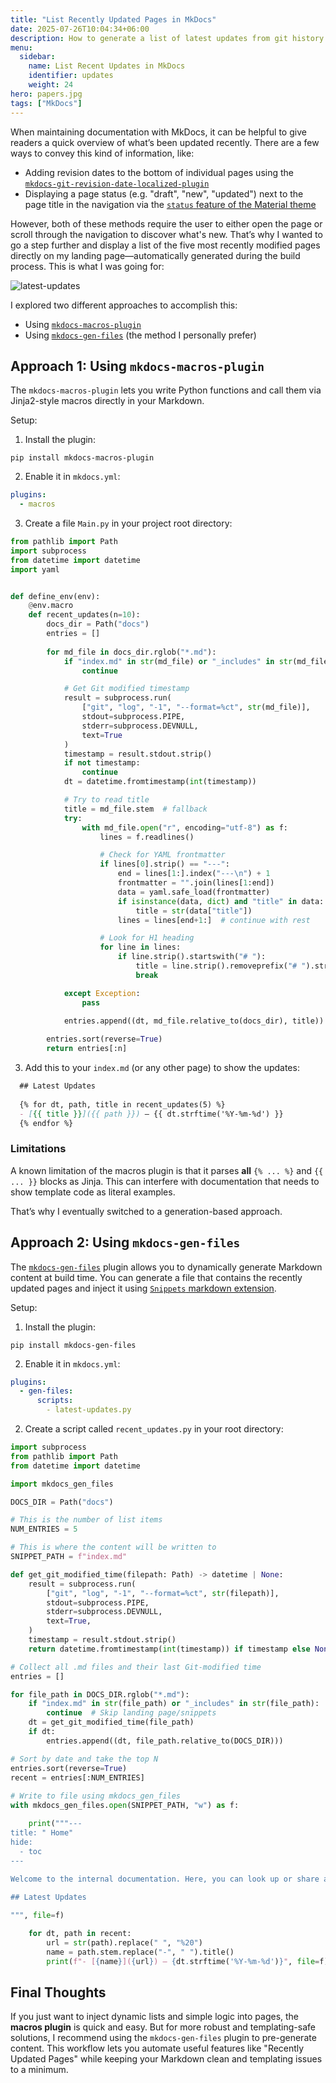```yaml
---
title: "List Recently Updated Pages in MkDocs"
date: 2025-07-26T10:04:34+06:00
description: How to generate a list of latest updates from git history
menu:
  sidebar:
    name: List Recent Updates in MkDocs
    identifier: updates
    weight: 24
hero: papers.jpg
tags: ["MkDocs"]
---
```


When maintaining documentation with MkDocs, it can be helpful to give readers a quick overview of what’s been updated recently. There are a few ways to convey this kind of information, like:
- Adding revision dates to the bottom of individual pages using the [`mkdocs-git-revision-date-localized-plugin`](https://timvink.github.io/mkdocs-git-revision-date-localized-plugin/)
- Displaying a page status (e.g. "draft", "new", "updated") next to the page title in the navigation via the [`status` feature of the Material theme](https://squidfunk.github.io/mkdocs-material/reference/#setting-the-page-status)

However, both of these methods require the user to either open the page or scroll through the navigation to discover what's new.
That’s why I wanted to go a step further and display a list of the five most recently modified pages directly on my landing page—automatically generated during the build process. This is what I was going for:

![latest-updates](latest-updates.png)

I explored two different approaches to accomplish this:
- Using [`mkdocs-macros-plugin`](https://mkdocs-macros-plugin.readthedocs.io/en/latest/)
- Using [`mkdocs-gen-files`](https://oprypin.github.io/mkdocs-gen-files/) (the method I personally prefer)

## Approach 1: Using `mkdocs-macros-plugin`

The `mkdocs-macros-plugin` lets you write Python functions and call them via Jinja2-style macros directly in your Markdown. 

Setup:
1. Install the plugin:
```
pip install mkdocs-macros-plugin
```
2. Enable it in `mkdocs.yml`:
```yaml
plugins:  
  - macros
```
3. Create a file `Main.py` in your project root directory:
```python
from pathlib import Path
import subprocess
from datetime import datetime
import yaml


def define_env(env):
    @env.macro
    def recent_updates(n=10):
        docs_dir = Path("docs")
        entries = []
  
        for md_file in docs_dir.rglob("*.md"):
            if "index.md" in str(md_file) or "_includes" in str(md_file):
                continue

            # Get Git modified timestamp
            result = subprocess.run(
                ["git", "log", "-1", "--format=%ct", str(md_file)],
                stdout=subprocess.PIPE,
                stderr=subprocess.DEVNULL,
                text=True
            )
            timestamp = result.stdout.strip()
            if not timestamp:
                continue
            dt = datetime.fromtimestamp(int(timestamp))

            # Try to read title
            title = md_file.stem  # fallback
            try:
                with md_file.open("r", encoding="utf-8") as f:
                    lines = f.readlines()

                    # Check for YAML frontmatter
                    if lines[0].strip() == "---":
                        end = lines[1:].index("---\n") + 1
                        frontmatter = "".join(lines[1:end])
                        data = yaml.safe_load(frontmatter)
                        if isinstance(data, dict) and "title" in data:
                            title = str(data["title"])
                        lines = lines[end+1:]  # continue with rest

                    # Look for H1 heading
                    for line in lines:
                        if line.strip().startswith("# "):
                            title = line.strip().removeprefix("# ").strip()
                            break

            except Exception:
                pass

            entries.append((dt, md_file.relative_to(docs_dir), title))
  
        entries.sort(reverse=True)
        return entries[:n]
```
3. Add this to your `index.md` (or any other page) to show the updates:
```markdown
  ## Latest Updates
  
  {% for dt, path, title in recent_updates(5) %}
  - [{{ title }}]({{ path }}) – {{ dt.strftime('%Y-%m-%d') }}
  {% endfor %}
```

### Limitations

A known limitation of the macros plugin is that it parses **all** `{% ... %}` and `{{ ... }}` blocks as Jinja. This can interfere with documentation that needs to show template code as literal examples.

That’s why I eventually switched to a generation-based approach.

## Approach 2: Using `mkdocs-gen-files`

The [`mkdocs-gen-files`](https://oprypin.github.io/mkdocs-gen-files/) plugin allows you to dynamically generate Markdown content at build time. You can generate a file that contains the recently updated pages and inject it using [`Snippets` markdown extension](https://facelessuser.github.io/pymdown-extensions/extensions/snippets/).

Setup:
1. Install the plugin:
```
pip install mkdocs-gen-files
```
2. Enable it in `mkdocs.yml`:
``` yaml
plugins:
  - gen-files:
      scripts:
        - latest-updates.py
```
2. Create a script called `recent_updates.py` in your root directory:
```python
import subprocess
from pathlib import Path
from datetime import datetime

import mkdocs_gen_files

DOCS_DIR = Path("docs")

# This is the number of list items
NUM_ENTRIES = 5 

# This is where the content will be written to
SNIPPET_PATH = f"index.md"

def get_git_modified_time(filepath: Path) -> datetime | None:
    result = subprocess.run(
        ["git", "log", "-1", "--format=%ct", str(filepath)],
        stdout=subprocess.PIPE,
        stderr=subprocess.DEVNULL,
        text=True,
    )
    timestamp = result.stdout.strip()
    return datetime.fromtimestamp(int(timestamp)) if timestamp else None

# Collect all .md files and their last Git-modified time
entries = []

for file_path in DOCS_DIR.rglob("*.md"):
    if "index.md" in str(file_path) or "_includes" in str(file_path):
        continue  # Skip landing page/snippets
    dt = get_git_modified_time(file_path)
    if dt:
        entries.append((dt, file_path.relative_to(DOCS_DIR)))

# Sort by date and take the top N
entries.sort(reverse=True)
recent = entries[:NUM_ENTRIES]
  
# Write to file using mkdocs_gen_files
with mkdocs_gen_files.open(SNIPPET_PATH, "w") as f:

    print("""---
title: " Home"
hide:
  - toc
---
  
Welcome to the internal documentation. Here, you can look up or share articles with your team.

## Latest Updates

""", file=f)

    for dt, path in recent:
        url = str(path).replace(" ", "%20")
        name = path.stem.replace("-", " ").title()
        print(f"- [{name}]({url}) – {dt.strftime('%Y-%m-%d')}", file=f)
```
    
## Final Thoughts  
If you just want to inject dynamic lists and simple logic into pages, the **macros plugin** is quick and easy. But for more robust and templating-safe solutions, I recommend using the `mkdocs-gen-files` plugin to pre-generate content.  This workflow lets you automate useful features like "Recently Updated Pages" while keeping your Markdown clean and templating issues to a minimum.  